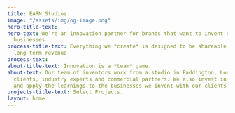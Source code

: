 ```yaml
---
title: EARN Studios
image: "/assets/img/og-image.png"
hero-title-text: 
hero-text: We’re an innovation partner for brands that want to invent or grow disruptive
  businesses.
process-title-text: Everything we *create* is designed to be shareable and deliver
  long-term revenue
process-text: 
about-title-text: Innovation is a *team* game.
about-text: Our team of inventors work from a studio in Paddington, London, alongside
  clients, industry experts and commercial partners. We also invest in our own ideas
  and apply the learnings to the businesses we invent with our clients.
projects-title-text: Select Projects.
layout: home
---
```


